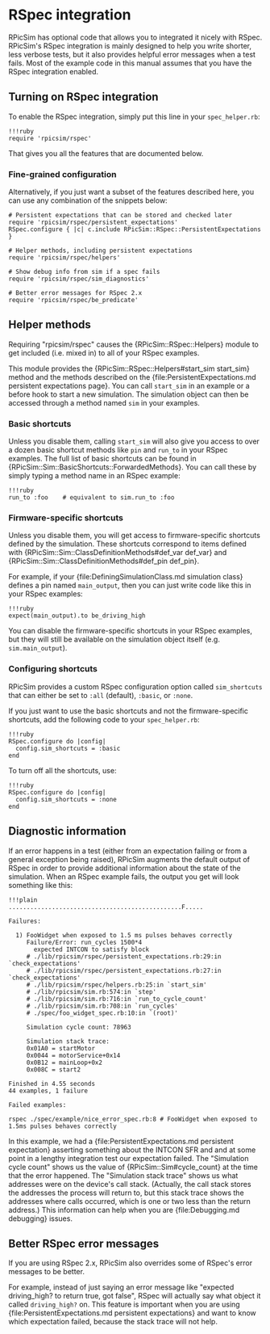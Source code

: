 RSpec integration
====

RPicSim has optional code that allows you to integrated it nicely with RSpec.
RPicSim's RSpec integration is mainly designed to help you write shorter, less verbose tests, but it also provides helpful error messages when a test fails.
Most of the example code in this manual assumes that you have the RSpec integration enabled.

Turning on RSpec integration
----

To enable the RSpec integration, simply put this line in your `spec_helper.rb`:

    !!!ruby
    require 'rpicsim/rspec'

That gives you all the features that are documented below.

### Fine-grained configuration

Alternatively, if you just want a subset of the features described here, you can use any combination of the snippets below:

    # Persistent expectations that can be stored and checked later
    require 'rpicsim/rspec/persistent_expectations'
    RSpec.configure { |c| c.include RPicSim::RSpec::PersistentExpectations }

<!-- separate -->

    # Helper methods, including persistent expectations
    require 'rpicsim/rspec/helpers'

<!-- separate -->

    # Show debug info from sim if a spec fails
    require 'rpicsim/rspec/sim_diagnostics'

<!-- separate -->

    # Better error messages for RSpec 2.x
    require 'rpicsim/rspec/be_predicate'


Helper methods
----

Requiring "rpicsim/rspec" causes the {RPicSim::RSpec::Helpers} module to get included (i.e. mixed in) to all of your RSpec examples.

This module provides the {RPicSim::RSpec::Helpers#start_sim start_sim} method and the methods described on the {file:PersistentExpectations.md persistent expectations page}.
You can call `start_sim` in an example or a before hook to start a new simulation.
The simulation object can then be accessed through a method named `sim` in your examples.

### Basic shortcuts

Unless you disable them, calling `start_sim` will also give you access to over a dozen basic shortcut methods like `pin` and `run_to` in your RSpec examples.
The full list of basic shortcuts can be found in {RPicSim::Sim::BasicShortcuts::ForwardedMethods}.
You can call these by simply typing a method name in an RSpec example:

    !!!ruby
    run_to :foo    # equivalent to sim.run_to :foo


### Firmware-specific shortcuts

Unless you disable them, you will get access to firmware-specific shortcuts defined by the simulation.
These shortcuts correspond to items defined with {RPicSim::Sim::ClassDefinitionMethods#def_var def_var} and {RPicSim::Sim::ClassDefinitionMethods#def_pin def_pin}.

For example, if your {file:DefiningSimulationClass.md simulation class} defines a pin named `main_output`, then you can just write code like this in your RSpec examples:

    !!!ruby
    expect(main_output).to be_driving_high

You can disable the firmware-specific shortcuts in your RSpec examples, but they will still be available on the simulation object itself (e.g. `sim.main_output`).

### Configuring shortcuts

RPicSim provides a custom RSpec configuration option called `sim_shortcuts` that can either be set to `:all` (default), `:basic`, or `:none`.

If you just want to use the basic shortcuts and not the firmware-specific shortcuts, add the following code to your `spec_helper.rb`:

    !!!ruby
    RSpec.configure do |config|
      config.sim_shortcuts = :basic
    end

To turn off all the shortcuts, use:

    !!!ruby
    RSpec.configure do |config|
      config.sim_shortcuts = :none
    end


Diagnostic information
----

If an error happens in a test (either from an expectation failing or from a general exception being raised), RPicSim augments the default output of RSpec in order to provide additional information about the state of the simulation.
When an RSpec example fails, the output you get will look something like this:

    !!!plain
    ................................................F.....

    Failures:

      1) FooWidget when exposed to 1.5 ms pulses behaves correctly
         Failure/Error: run_cycles 1500*4
           expected INTCON to satisfy block
         # ./lib/rpicsim/rspec/persistent_expectations.rb:29:in `check_expectations'
         # ./lib/rpicsim/rspec/persistent_expectations.rb:27:in `check_expectations'
         # ./lib/rpicsim/rspec/helpers.rb:25:in `start_sim'
         # ./lib/rpicsim/sim.rb:574:in `step'
         # ./lib/rpicsim/sim.rb:716:in `run_to_cycle_count'
         # ./lib/rpicsim/sim.rb:708:in `run_cycles'
         # ./spec/foo_widget_spec.rb:10:in `(root)'

         Simulation cycle count: 78963

         Simulation stack trace:
         0x01A0 = startMotor
         0x0044 = motorService+0x14
         0x0B12 = mainLoop+0x2
         0x008C = start2

    Finished in 4.55 seconds
    44 examples, 1 failure

    Failed examples:

    rspec ./spec/example/nice_error_spec.rb:8 # FooWidget when exposed to 1.5ms pulses behaves correctly

In this example, we had a {file:PersistentExpectations.md persistent expectation} asserting something about the INTCON SFR and and at some point in a lengthy integration test our expectation failed.
The "Simulation cycle count" shows us the value of {RPicSim::Sim#cycle_count} at the time that the error happened.
The "Simulation stack trace" shows us what addresses were on the device's call stack.
(Actually, the call stack stores the addresses the process will return to, but this stack trace shows the addresses where calls occurred, which is one or two less than the return address.)
This information can help when you are {file:Debugging.md debugging} issues.


Better RSpec error messages
----

If you are using RSpec 2.x, RPicSim also overrides some of RSpec's error messages to be better.

For example, instead of just saying an error message like "expected driving_high? to return true, got false", RSpec will actually say what object it called `driving_high?` on.
This feature is important when you are using {file:PersistentExpectations.md persistent expectations} and want to know which expectation failed, because the stack trace will not help.